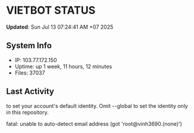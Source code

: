 # VIETBOT STATUS
**Updated**: Sun Jul 13 07:24:41 AM +07 2025

## System Info
- IP: 103.77.172.150
- Uptime: up 1 week, 11 hours, 12 minutes
- Files: 37037

## Last Activity

to set your account's default identity.
Omit --global to set the identity only in this repository.

fatal: unable to auto-detect email address (got 'root@vinh3690.(none)')
